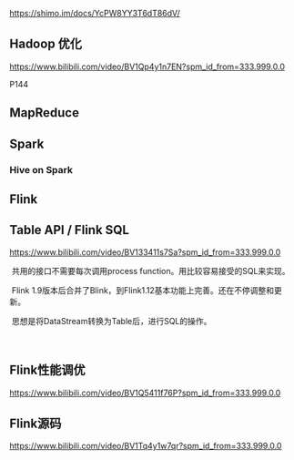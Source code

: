 https://shimo.im/docs/YcPW8YY3T6dT86dV/

## Hadoop 优化

https://www.bilibili.com/video/BV1Qp4y1n7EN?spm_id_from=333.999.0.0

P144



## MapReduce





## Spark





### Hive on Spark





## Flink



## Table API / Flink SQL 

https://www.bilibili.com/video/BV133411s7Sa?spm_id_from=333.999.0.0



​		共用的接口不需要每次调用process function。用比较容易接受的SQL来实现。

​		Flink 1.9版本后合并了Blink，到Flink1.12基本功能上完善。还在不停调整和更新。

​		思想是将DataStream转换为Table后，进行SQL的操作。

​		





## Flink性能调优

https://www.bilibili.com/video/BV1Q5411f76P?spm_id_from=333.999.0.0



## Flink源码

https://www.bilibili.com/video/BV1Tq4y1w7qr?spm_id_from=333.999.0.0